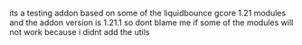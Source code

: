 its a testing addon based on some of the liquidbounce gcore 1.21 modules and the addon version is 1.21.1 so dont blame me if some of the modules will not work because i didnt add the utils 
